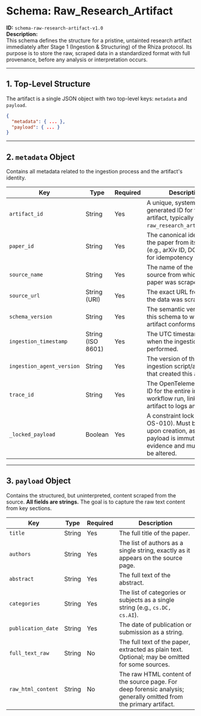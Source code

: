# Schema: Raw_Research_Artifact

**ID:** `schema-raw-research-artifact-v1.0`  
**Description:**  
This schema defines the structure for a pristine, untainted research artifact immediately after Stage 1 (Ingestion & Structuring) of the Rhiza protocol. Its purpose is to store the raw, scraped data in a standardized format with full provenance, before any analysis or interpretation occurs.

---

## 1. Top-Level Structure

The artifact is a single JSON object with two top-level keys: `metadata` and `payload`.

```json
{
  "metadata": { ... },
  "payload": { ... }
}
```

---

## 2. `metadata` Object

Contains all metadata related to the ingestion process and the artifact's identity.

| Key                    | Type                | Required | Description                                                                                      | Example                        |
|------------------------|---------------------|----------|--------------------------------------------------------------------------------------------------|--------------------------------|
| `artifact_id`          | String              | Yes      | A unique, system-generated ID for this artifact, typically `raw_research_artifact_<g>`.          | `raw_research_artifact_g1024`  |
| `paper_id`             | String              | Yes      | The canonical identifier of the paper from its source (e.g., arXiv ID, DOI). Used for idempotency checks. | `2401.12345`                   |
| `source_name`          | String              | Yes      | The name of the data source from which the paper was scraped.                                    | `arXiv`                        |
| `source_url`           | String (URI)        | Yes      | The exact URL from which the data was scraped.                                                   | `https://arxiv.org/abs/2401.12345` |
| `schema_version`       | String              | Yes      | The semantic version of this schema to which the artifact conforms.                              | `1.0`                          |
| `ingestion_timestamp`  | String (ISO 8601)   | Yes      | The UTC timestamp of when the ingestion was performed.                                           | `2025-07-11T22:30:00Z`         |
| `ingestion_agent_version` | String           | Yes      | The version of the specific ingestion script/adapter that created this artifact.                 | `arxiv_adapter_v1.1.0`         |
| `trace_id`             | String              | Yes      | The OpenTelemetry trace ID for the entire ingestion workflow run, linking this artifact to logs and metrics. | `abcdef1234567890`             |
| `_locked_payload`      | Boolean             | Yes      | A constraint lock (ADR-OS-010). Must be `true` upon creation, as the raw payload is immutable evidence and must never be altered. | `true`                         |

---

## 3. `payload` Object

Contains the structured, but uninterpreted, content scraped from the source. **All fields are strings.** The goal is to capture the raw text content from key sections.

| Key                | Type    | Required | Description                                                                                       |
|--------------------|---------|----------|---------------------------------------------------------------------------------------------------|
| `title`            | String  | Yes      | The full title of the paper.                                                                      |
| `authors`          | String  | Yes      | The list of authors as a single string, exactly as it appears on the source page.                 |
| `abstract`         | String  | Yes      | The full text of the abstract.                                                                    |
| `categories`       | String  | Yes      | The list of categories or subjects as a single string (e.g., `cs.DC, cs.AI`).                     |
| `publication_date` | String  | Yes      | The date of publication or submission as a string.                                                |
| `full_text_raw`    | String  | No       | The full text of the paper, extracted as plain text. Optional; may be omitted for some sources.   |
| `raw_html_content` | String  | No       | The raw HTML content of the source page. For deep forensic analysis; generally omitted from the primary artifact.